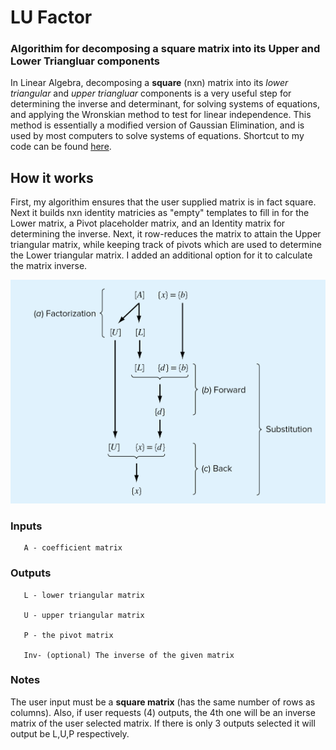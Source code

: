 LU Factor
=====

### Algorithim for decomposing a square matrix into its Upper and Lower Triangluar components

In Linear Algebra, decomposing a **square** (nxn) matrix into its *lower triangular* and *upper triangluar* components is a very useful step for determining the inverse and determinant, for solving systems of equations, and applying the Wronskian method to test for linear independence. This method is essentially a modified version of Gaussian Elimination, and is used by most computers to solve systems of equations. Shortcut to my code can be found [here](https://github.com/bztighe/MATLAB_algorithims/blob/master/LU%20decomposition/luFactor.m).

How it works
-----

First, my algorithim ensures that the user supplied matrix is in fact square. Next it builds nxn identity matricies as "empty" templates to fill in for the Lower matrix, a Pivot placeholder matrix, and an Identity matrix for determining the inverse. Next, it row-reduces the matrix to attain the Upper triangular matrix, while keeping track of pivots which are used to determine the Lower triangular matrix. I added an additional option for it to calculate the matrix inverse. 

![alt text](https://github.com/bztighe/Images/blob/master/LU%20factor.png "MECH 105 sucked!!")

### Inputs
       A - coefficient matrix
       
### Outputs
       L - lower triangular matrix

       U - upper triangular matrix

       P - the pivot matrix

       Inv- (optional) The inverse of the given matrix
       
### Notes
The user input must be a **square matrix** (has the same number of rows as columns). Also, if user requests (4) outputs, the 4th one will be an inverse matrix of the user selected matrix. If there is only 3 outputs selected it will output be L,U,P respectively. 
    
